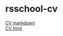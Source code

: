 # rsschool-cv
[CV markdown](https://nikov4.github.io/rsschool-cv/cv)<br>
[CV html](https://nikov4.github.io/rsschool-cv/)
